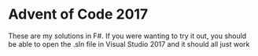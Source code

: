 # Advent of Code 2017

These are my solutions in F#. If you were wanting to try it out, you should be able to open the .sln file in Visual Studio 2017 and it should all just work